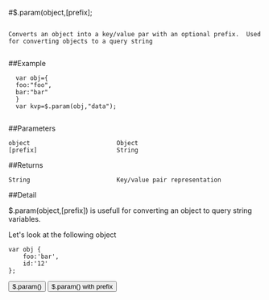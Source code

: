 #$.param(object,[prefix];

```

Converts an object into a key/value par with an optional prefix.  Used for converting objects to a query string
  
```

##Example

```
  var obj={
  foo:"foo",
  bar:"bar"
  }
  var kvp=$.param(obj,"data");
  
```


##Parameters

```
object                        Object
[prefix]                      String

```

##Returns

```
String                        Key/value pair representation
```

##Detail

$.param(object,[prefix]) is usefull for converting an object to query string variables.

Let's look at the following object
```
var obj {
    foo:'bar',
    id:'12'
};
```

<script>
var $paramTest={
    foo:'bar',
    id:'12'
}
</script>

<input type="button" onclick="alert($.param($paramTest))" value="$.param()">

<input type="button" onclick="alert($.param($paramTest,'pre_'))" value="$.param() with prefix">